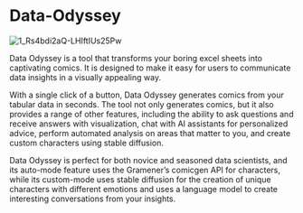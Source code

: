 # Data-Odyssey
![1_Rs4bdi2aQ-LHIftIUs25Pw](https://user-images.githubusercontent.com/90443032/221189685-173eea53-9676-4ab2-9f16-52060b2cdfa4.jpeg)

Data Odyssey is a tool that transforms your boring excel sheets into captivating comics. It is designed to make it easy for users to communicate data insights in a visually appealing way.

With a single click of a button, Data Odyssey generates comics from your tabular data in seconds. The tool not only generates comics, but it also provides a range of other features, including the ability to ask questions and receive answers with visualization, chat with AI assistants for personalized advice, perform automated analysis on areas that matter to you, and create custom characters using stable diffusion.

Data Odyssey is perfect for both novice and seasoned data scientists, and its auto-mode feature uses the Gramener’s comicgen API for characters, while its custom-mode uses stable diffusion for the creation of unique characters with different emotions and uses a language model to create interesting conversations from your insights.
